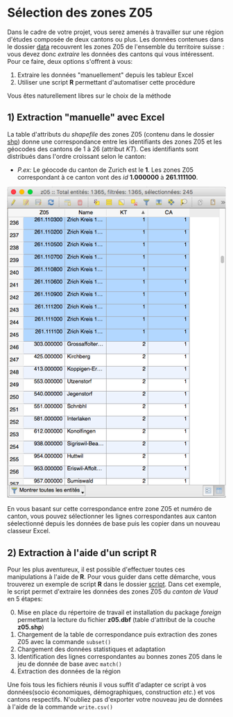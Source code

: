 # Sélection des zones Z05

Dans le cadre de votre projet, vous serez amenés à travailler sur une région d'études composée de deux cantons ou plus. Les données contenues dans le dossier [data](../../data/stats) recouvrent les zones Z05 de l'ensemble du territoire suisse : vous devez donc *extraire* les données des cantons qui vous intéressent. Pour ce faire, deux options s'offrent à vous:

1. Extraire les données "manuellement" depuis les tableur Excel
2. Utiliser une script **R** permettant d'automatiser cette procédure

Vous êtes naturellement libres sur le choix de la méthode

## 1) Extraction "manuelle" avec Excel

La table d'attributs du *shapefile* des zones Z05 (contenu dans le dossier [shp](../../data/shp)) donne une correspondance entre les identifiants des zones Z05 et les géocodes des cantons de 1 à 26 (attribut *KT*). Ces identifiants sont distribués dans l'ordre croissant selon le canton:

- *P.ex:* Le géocode du canton de Zurich est le **1**. Les zones Z05 correspondant à ce canton vont des *id* **1.000000** à **261.111100**.

![alt text](img/qgis_at.png)

En vous basant sur cette correspondance entre zone Z05 et numéro de canton, vous pouvez sélectionner les lignes correspondantes aux canton séelectionné depuis les données de base puis les copier dans un nouveau classeur Excel.

## 2) Extraction à l'aide d'un script **R**

Pour les plus aventureux, il est possible d'effectuer toutes ces manipulations à l'aide de **R**. Pour vous guider dans cette démarche, vous trouverez un exemple de script **R** dans le dossier [script](script). Dans cet exemple, le script permet d'extraire les données des zones Z05 du *canton de Vaud* en 5 étapes:

0. Mise en place du répertoire de travail et installation du package *foreign* permettant la lecture du fichier **z05.dbf** (table d'attribut de la couche **z05.shp**) 
1. Chargement de la table de correspondance puis extraction des zones Z05 avec la commande `subset()`
2. Chargement des données statistiques et adaptation
3. Identification des lignes correspondantes au bonnes zones Z05 dans le jeu de donnée de base avec `match()`
4. Extraction des données de la région

Une fois tous les fichiers réunis il vous suffit d'adapter ce script à vos données(socio économiques, démographiques, construction *etc.*) et vos cantons respectifs. N'oubliez pas d'exporter votre nouveau jeu de données à l'aide de la commande `write.csv()`
